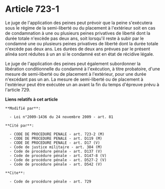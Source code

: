 # Article 723-1

Le juge de l'application des peines peut prévoir que la peine s'exécutera sous le régime de la semi-liberté ou du placement à
l'extérieur soit en cas de condamnation à une ou plusieurs peines privatives de liberté dont la durée totale n'excède pas
deux ans, soit lorsqu'il reste à subir par le condamné une ou plusieurs peines privatives de liberté dont la durée totale
n'excède pas deux ans. Les durées de deux ans prévues par le présent alinéa sont réduites à un an si le condamné est en état
de récidive légale. 

Le juge de l'application des peines peut également subordonner la libération conditionnelle du condamné à l'exécution, à
titre probatoire, d'une mesure de semi-liberté ou de placement à l'extérieur, pour une durée n'excédant pas un an. La mesure
de semi-liberté ou de placement à l'extérieur peut être exécutée un an avant la fin du temps d'épreuve prévu à l'article 729.

**Liens relatifs à cet article**

	**Modifié par**:

	  - Loi n°2009-1436 du 24 novembre 2009 - art. 81

	**Cité par**:

	  - CODE DE PROCEDURE PENALE - art. 723-2 (M)
	  - CODE DE PROCEDURE PENALE - art. D119 (M)
	  - CODE DE PROCEDURE PENALE - art. D17 (V)
	  - Code de justice militaire - art. 384 (M)
	  - Code de procédure pénale - art. D137 (V)
	  - Code de procédure pénale - art. D147-8 (V)
	  - Code de procédure pénale - art. D527-2 (V)
	  - Code de procédure pénale - art. D542 (V)

	**Cite**:

	  - Code de procédure pénale - art. 729
